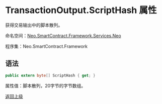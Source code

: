 # TransactionOutput.ScriptHash 属性

获得交易输出中的脚本散列。

命名空间：[Neo.SmartContract.Framework.Services.Neo](../../Neo.md)

程序集：Neo.SmartContract.Framework

## 语法

```c#
public extern byte[] ScriptHash { get; }
```

属性值：脚本散列，20字节的字节数组。



[返回上级](../TransactionOutput.md)